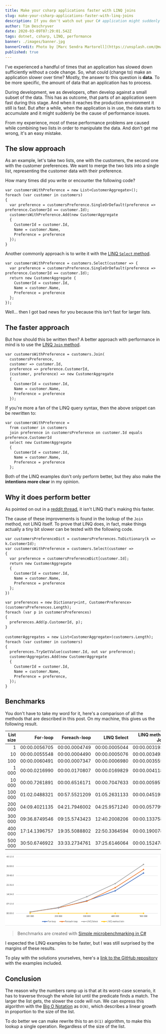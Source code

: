 ```yaml
---
title: Make your csharp applications faster with LINQ joins
slug: make-your-csharp-applications-faster-with-linq-joins
description: If you don't watch out your C# application might suddenly perform badly. As a solution, we can limit the number of operations with a LINQ Join.
author: Tim Deschryver
date: 2020-03-09T07:29:01.542Z
tags: dotnet, csharp, LINQ, performance
banner: ./images/banner.jpg
bannerCredit: Photo by [Marc Sendra Martorell](https://unsplash.com/@marcsm) on [Unsplash](https://unsplash.com)
published: true
---
```


I've experienced a handful of times that an application has slowed down sufficiently without a code change.
So, what could (change to) make an application slower over time?
Mostly, the answer to this question is **data**.
To be more specific, the amount of data that an application has to process.

During development, we as developers, often develop against a small subset of the data.
This has as outcome, that parts of an application seem fast during this stage.
And when it reaches the production environment it still is fast.
But after a while, when the application is in use, the data starts to accumulate and it might suddenly be the cause of performance issues.

From my experience, most of these performance problems are caused while combining two lists in order to manipulate the data.
And don't get me wrong, it's an easy mistake.

## The slow approach

As an example, let's take two lists, one with the customers, the second one with the customer preferences.
We want to merge the two lists into a single list, representing the customer data with their preference.

How many times did you write or encounter the following code?

```cs:Foreach-loop
var customersWithPreference = new List<CustomerAggregate>();
foreach (var customer in customers)
{
  var preference = customersPreference.SingleOrDefault(preference => preference.CustomerId == customer.Id);
  customersWithPreference.Add(new CustomerAggregate
  {
    CustomerId = customer.Id,
    Name = customer.Name,
    Preference = preference
  });
}
```

Another commonly approach is to write it with the [LINQ `Select` method](https://docs.microsoft.com/en-us/dotnet/api/system.linq.enumerable.select?view=netstandard-2.1).

```cs:LINQ Select
var customersWithPreference = customers.Select(customer => {
  var preference = customersPreference.SingleOrDefault(preference => preference.CustomerId == customer.Id);
  return new CustomerAggregate {
    CustomerId = customer.Id,
    Name = customer.Name,
    Preference = preference
  };
});
```

Well... then I got bad news for you because this isn't fast for larger lists.

## The faster approach

But how should this be written then?
A better approach with performance in mind is to use the [LINQ `Join` method](https://docs.microsoft.com/en-us/dotnet/api/system.linq.enumerable.join?view=netstandard-2.1).

```cs:LINQ method Join
var customersWithPreference = customers.Join(
  customersPreference,
  customer => customer.Id,
  preference => preference.CustomerId,
  (customer, preference) => new CustomerAggregate
  {
    CustomerId = customer.Id,
    Name = customer.Name,
    Preference = preference
  });
```

If you're more a fan of the LINQ query syntax, then the above snippet can be rewritten to:

```cs:LINQ query Join
var customersWithPreference =
  from customer in customers
  join preference in customersPreference on customer.Id equals preference.CustomerId
  select new CustomerAggregate
  {
    CustomerId = customer.Id,
    Name = customer.Name,
    Preference = preference
  };
```

Both of the LINQ examples don't only perform better, but they also make the **intentions more clear** in my opinion.

## Why it does perform better

As pointed on out in a [reddit thread](https://www.reddit.com/r/csharp/comments/ffshqo/make_your_csharp_applications_faster_with_linq/), it isn't LINQ that's making this faster.

The cause of these improvements is found in the lookup of the `Join` method, not LINQ itself.
To prove that LINQ does, in fact, make things actually a tiny bit slower can be tested with the following code.

```cs:Dictionary
var customersPreferenceDict = customersPreferences.ToDictionary(k => k.CustomerId);
var customersWithPreference = customers.Select(customer =>
{
  var preference = customersPreferenceDict[customer.Id];
  return new CustomerAggregate
  {
    CustomerId = customer.Id,
    Name = customer.Name,
    Preference = preference
  };
})
```

```cs:Manual iteration
var preferences = new Dictionary<int, CustomerPreference>(customersPreferences.Length);
foreach (var p in customersPreferences)
{
  preferences.Add(p.CustomerId, p);
}

customerAggregates = new List<CustomerAggregate>(customers.Length);
foreach (var customer in customers)
{
  preferences.TryGetValue(customer.Id, out var preference);
  customerAggregates.Add(new CustomerAggregate
  {
    CustomerId = customer.Id,
    Name = customer.Name,
    Preference = preference,
  });
}
```

## Benchmarks

You don't have to take my word for it, here's a comparison of all the methods that are described in this post.
On my machine, this gives us the following result.

| List size |      For-loop |  Foreach-loop |   LINQ Select | LINQ method Join | LINQ query Join |    Dictionary | Prefilled Dictionary | Manual iteration |
| --------: | ------------: | ------------: | ------------: | ---------------: | --------------: | ------------: | -------------------: | ---------------: |
|         1 | 00:00.0056705 | 00:00.0004749 | 00:00.0005044 |    00:00.0031932 |   00:00.0003097 | 00:00.0005084 |        00:00.0001750 |         .0057285 |
|        10 | 00:00.0055548 | 00:00.0004490 | 00:00.0005076 |    00:00.0034938 |   00:00.0002472 | 00:00.0004444 |        00:00.0001647 |         .0063443 |
|       100 | 00:00.0060491 | 00:00.0007347 | 00:00.0006980 |    00:00.0035554 |   00:00.0010058 | 00:00.0004902 |        00:00.0001806 |         .0079778 |
|     1 000 | 00:00.0216990 | 00:00.0170807 | 00:00.0169829 |    00:00.0041184 |   00:00.0010638 | 00:00.0006651 |        00:00.0002220 |         .0067956 |
|    10 000 | 00:00.7261891 | 00:00.6516171 | 00:00.7047633 |    00:00.0059576 |   00:00.0017884 | 00:00.0010040 |        00:00.0008011 |         .0092210 |
|   100 000 | 01:02.0488321 | 00:57.5521209 | 01:05.2631133 |    00:00.0451954 |   00:00.0366773 | 00:00.0091225 |        00:00.0079996 |         .0131450 |
|   200 000 | 04:09.4021135 | 04:21.7946002 | 04:25.9571240 |    00:00.0577996 |   00:00.0551096 | 00:00.0221926 |        00:00.0217287 |         .0202470 |
|   300 000 | 09:36.8749546 | 09:15.5743423 | 12:40.2008206 |    00:00.1337581 |   00:00.1380703 | 00:00.0269653 |        00:00.0286574 |         .0213501 |
|   400 000 | 17:14.1396757 | 19:35.5088802 | 22:50.3364594 |    00:00.1900785 |   00:00.1508965 | 00:00.0426907 |        00:00.0424060 |         .0376827 |
|   500 000 | 30:50.6746922 | 33:33.2734761 | 37:25.6146064 |    00:00.1524784 |   00:00.1470995 | 00:00.0586161 |        00:00.0571202 |         .0489719 |

![A graph showing the benchmarks](./images/graph.png)

> Benchmarks are created with [Simple microbenchmarking in C#](https://jonskeet.uk/csharp/benchmark.html)

I expected the LINQ examples to be faster, but I was still surprised by the margins of these results.

To play with the solutions yourselves, here's a [link to the GitHub repository](https://github.com/timdeschryver/csharp-benchmarks) with the examples included.

## Conclusion

The reason why the numbers ramp up is that at its worst-case scenario, it has to traverse through the whole list until the predicate finds a match.
The larger the list gets, the slower the code will run.
We can express this algorithm with the [Big O Notation](https://en.wikipedia.org/wiki/Big_O_notation) as `O(N)`, which describes a linear growth in proportion to the size of the list.

To do better we can make rewrite this to an `O(1)` algorithm, to make this lookup a single operation. Regardless of the size of the list.
